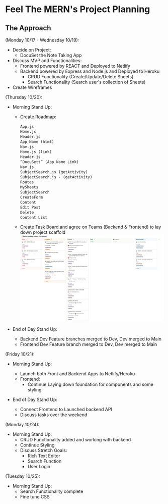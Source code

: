 # Feel The MERN's Project Planning

## The Approach

(Monday 10/17 - Wednesday 10/19):
  - Decide on Project:
    - DocuSet the Note Taking App
  - Discuss MVP and Functionalities:
    - Frontend powered by REACT and Deployed to Netlify
    - Backend powered by Express and Node.js and Deployed to Heroku
      - CRUD Functionality (Create/Update/Delete Sheets)
      - Search Functionality (Search user's collection of Sheets)
  - Create Wireframes

(Thursday 10/20):
  - Morning Stand Up:

    - Create Roadmap:


          App.js
          Home.js
          Header.js
          App Name (html)
          Nav.js
          Home.js (link)
          Header.js
          “DocuSett” (App Name Link)
          Nav.js
          SubjectSearch.js (getActivity)
          SubjectSearch.js - (getActivity)
          Routes
          MySheets
          SubjectSearch
          CreateForm
          Content
          Edit Post
          Delete
          Content List

    - Create Task Board and agree on Teams (Backend & Frontend) to lay down project scaffold
    ![Task Board Image](assets/taskboard.png)

  - End of Day Stand Up:
    - Backend Dev Feature branches merged to Dev, Dev merged to Main
    - Frontend Dev Feature branch merged to Dev, Dev merged to Main

(Friday 10/21):

  - Morning Stand Up:
    - Launch both Front and Backend Apps to Netlify/Heroku
    - Frontend:
      - Continue Laying down foundation for components and some styling

  - End of Day Stand Up:
    - Connect Frontend to Launched backend API
    - Discuss tasks over the weekend

(Monday 10/24):

  - Morning Stand Up:
    - CRUD Functionality added and working with backend
    - Continue Styling
    - Discuss Stretch Goals:
      - Rich Text Editor
      - Search Function
      - User Login

(Tuesday 10/25):

  - Morning Stand Up:
    - Search Functionality complete
    - Fine tune CSS
